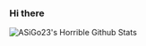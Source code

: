 ### Hi there


![ASiGo23's Horrible Github Stats](https://github-readme-stats.vercel.app/api?username=ASiGo23&show_icons=true)
